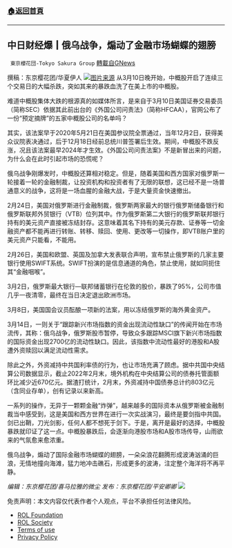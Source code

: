 ###  [:house:返回首頁](https://github.com/ourhimalayas/txt)
---


## 中日财经爆┃俄乌战争，煽动了金融市场蝴蝶的翅膀
` 東京櫻花団-Tokyo Sakura Group` [轉載自GNews](https://gnews.org/zh-hans/2183878/)

撰稿：东京樱花团/华夏伊人
![](https://assets.gnews.org/wp-content/uploads/2022/03/image-1952.png)[图片来源](https://www.google.com.hk/imgres?imgurl=https%3A%2F%2Fm.economictimes.com%2Fthumb%2Fmsid-84786808%2Cwidth-2560%2Cheight-1641%2Cresizemode-4%2Cimgsize-373715%2Fchina-stocks.jpg&amp;imgrefurl=https%3A%2F%2Feconomictimes.indiatimes.com%2Fmarkets%2Fstocks%2Fnews%2)
从3月10日晚开始，中概股开启了连续三个交易日的大幅杀跌，突如其来的暴跌血洗了在美上市的中概股。

难道中概股集体大跌的根源真的如媒体所言，是来自于3月10日美国证券交易委员（简称SEC）依据其此前出台的《外国公司问责法》（简称HFCAA），官网公布了一份“预定摘牌”的五家中概股公司的名单吗？

其实，该法案早于2020年5月21日在美国参议院全票通过，当年12月2日，获得美众议院表决通过，后于12月18日经前总统川普签署后生效。期间，中概股不跌反涨，况且该法案最早2024年才生效。《外国公司问责法案》不是新冒出来的问题，为什么会在此时引起市场的恐慌呢？

俄乌战争刚爆发时，中概股还算相对稳定。但是，随着美国和西方国家对俄罗斯一轮接着一轮的金融制裁，让投资机构和投资者有了无限的联想，这已经不是一场普通意义的战争，这将是一场血腥的金融大战，于是大量资金快速撤出。

2月24日，美国对俄罗斯进行金融制裁，俄罗斯两家最大的银行俄罗斯储备银行和俄罗斯联邦外贸银行（VTB）位列其中。作为俄罗斯第二大银行的俄罗斯联邦银行持有的美元资产直接被冻结封存。这意味着其名下持有的美元存款、证券等一切金融资产都不能再进行转账、转移、赎回、使用、更改等一切操作，即VTB账户里的美元资产只能看，不能用。

2月26日，美国和欧盟、英国及加拿大发表联合声明，宣布禁止俄罗斯的几家主要银行使用SWIFT系统。SWIFT扮演的是信息通道的角色，禁止使用，就如同扼住其“金融咽喉”。

3月2日，俄罗斯最大银行—联邦储蓄银行在伦敦的股价，暴跌了95%，公司市值几乎一夜清零，最终在当日决定退出欧洲市场。

3月8日，美国国会议员酝酿一项新的法案，用以冻结俄罗斯的海外黄金资产。

3月14日，一则关于“跟踪新兴市场指数的资金出现流动性缺口”的传闻开始在市场流传，其称：俄乌战争，俄罗斯股市暂停，导致众多跟踪MSCI旗下新兴市场指数的国际资金出现2700亿的流动性缺口。因此，该指数中流动性最好的港股和A股遭外资赎回以满足流动性需求。

除此之外，外资减持中共国利率债的行为，也让市场充满了顾虑。据中共国中央结算公司数据显示，截止2022年2月末，境外机构在中央结算公司的债券托管面额环比减少近670亿元。据渣打统计，2月末，外资减持中国债券总计约803亿元（含同业存单），创有记录以来新高。

一系列的操作，无异于一颗颗金融“炸弹”，越来越多的国际资本从俄罗斯被金融制裁当中感受到，这是美国和西方世界在进行一次实战演习，最终是要剑指中共国。剑已出鞘，刀光剑影，任何人都不想死于剑下。于是，离开是最好的选择，中概股暴跌就印证了这一点。中概股暴跌后，会逐渐向港股市场和A股市场传导，山雨欲来的气氛愈来愈浓重。

俄乌战争，煽动了国际金融市场蝴蝶的翅膀，一朵朵浪花翻腾形成波涛汹涌的巨浪，无情地撞向海滩，猛力地冲击礁石，形成更多的波涛，注定整个海洋将不再平静。

*编辑：东京樱花团/喜马拉雅的微尘
发布：东京樱花团/平安卿卿*
![](https://assets.gnews.org/wp-content/uploads/2022/03/%E4%BA%8C%E7%BB%B4%E7%A0%81-3.jpg)
 

免责声明：本文内容仅代表作者个人观点，平台不承担任何法律风险。

- [ROL Foundation](https://rolfoundation.org/)
- [ROL Society](https://rolsociety.org/)
- [Terms of use](https://gnews.org/terms-of-use-3/)
- [Privacy Policy](https://gnews.org/privacy-policy/)
